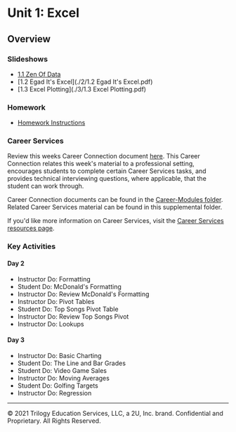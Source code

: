 # Unit 1: Excel

## Overview

### Slideshows

* [1.1 Zen Of Data](./1/data-01-1-zen-of-data.pdf)
* [1.2 Egad It's Excel](./2/1.2 Egad It's Excel.pdf)
* [1.3 Excel Plotting](./3/1.3 Excel Plotting.pdf)



### Homework

* [Homework Instructions](../../02-Homework/01-Excel/Instructions/README.md)

### Career Services

Review this weeks Career Connection document [here](../../04-Career-Modules/01-Excel.md). This Career Connection relates this week's material to a professional setting, encourages students to complete certain Career Services tasks, and provides technical interviewing questions, where applicable, that the student can work through.

Career Connection documents can be found in the [Career-Modules folder](../../04-Career-Modules). Related Career Services material can be found in this supplemental folder.

If you'd like more information on Career Services, visit the [Career Services resources page](http://bit.ly/DataVizCS).

### Key Activities

#### Day 2

* Instructor Do: Formatting
* Student Do: McDonald's Formatting
* Instructor Do: Review McDonald's Formatting
* Instructor Do: Pivot Tables
* Student Do: Top Songs Pivot Table
* Instructor Do: Review Top Songs Pivot
* Instructor Do: Lookups

#### Day 3

* Instructor Do: Basic Charting
* Student Do: The Line and Bar Grades
* Student Do: Video Game Sales
* Instructor Do: Moving Averages
* Student Do: Golfing Targets
* Instructor Do: Regression

- - -

© 2021 Trilogy Education Services, LLC, a 2U, Inc. brand. Confidential and Proprietary. All Rights Reserved.
